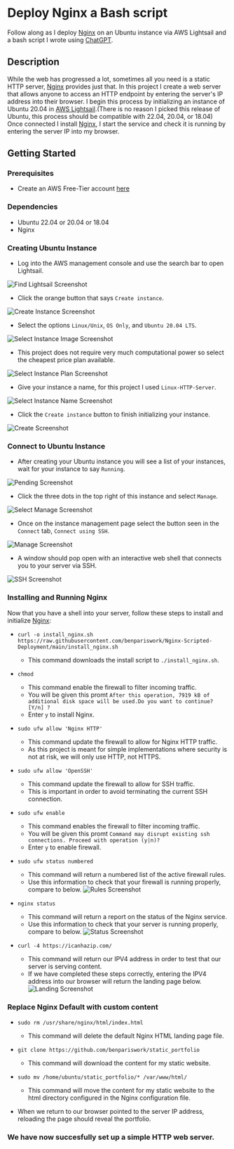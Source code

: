 # Deploy Nginx a Bash script

Follow along as I deploy <a href="https://nginx.org/en/docs/">Nginx</a> on an Ubuntu instance via AWS Lightsail and a bash script I wrote using <a href="https://openai.com/blog/chatgpt">ChatGPT</a>.

## Description

While the web has progressed a lot, sometimes all you need is a static HTTP server, <a href="https://nginx.org/en/docs/">Nginx</a> provides just that. In this project I create a web server that allows anyone to access an HTTP endpoint by entering the server's IP address into their browser. I begin this process by initializing an instance of Ubuntu 20.04 in <a href="https://aws.amazon.com/free/compute/lightsail/">AWS Lightsail</a>.(There is no reason I picked this release of Ubuntu, this process should be compatible with 22.04, 20.04, or 18.04) Once connected I install <a href="https://nginx.org/en/docs/">Nginx</a>, I start the service and check it is running by entering the server IP into my browser. 

## Getting Started

### Prerequisites

* Create an AWS Free-Tier account <a href="https://aws.amazon.com/free/">here</a>

### Dependencies

* Ubuntu 22.04 or 20.04 or 18.04
* Nginx 

### Creating Ubuntu Instance

* Log into the AWS management console and use the search bar to open Lightsail.

![Find Lightsail Screenshot](/img/find-lightsail.png)

* Click the orange button that says ```Create instance```.

![Create Instance Screenshot](/img/create-instance.png)

* Select the options ```Linux/Unix```, ```OS Only```, and ```Ubuntu 20.04 LTS```.

![Select Instance Image Screenshot](/img/instance-image.png)

* This project does not require very much computational power so select the cheapest price plan available.

![Select Instance Plan Screenshot](/img/plan.png)

* Give your instance a name, for this project I used ```Linux-HTTP-Server```.

![Select Instance Name Screenshot](/img/name.png)

* Click the ```Create instance``` button to finish initializing your instance.

![Create Screenshot](/img/create.png)

### Connect to Ubuntu Instance

* After creating your Ubuntu instance you will see a list of your instances, wait for your instance to say ```Running```.

![Pending Screenshot](/img/pending.png) 

* Click the three dots in the top right of this instance and select ```Manage```.

![Select Manage Screenshot](/img/select-manage.png) 

* Once on the instance management page select the button seen in the ```Connect``` tab, ```Connect using SSH```.

![Manage Screenshot](/img/manage.png) 

* A window should pop open with an interactive web shell that connects you to your server via SSH.

![SSH Screenshot](/img/ssh.png)

### Installing and Running Nginx

Now that you have a shell into your server, follow these steps to install and initialize <a href="https://nginx.org/en/docs/">Nginx</a>:

* ```curl -o install_nginx.sh https://raw.githubusercontent.com/benpariswork/Nginx-Scripted-Deployment/main/install_nginx.sh```
    * This command downloads the install script to ```./install_nginx.sh```.

* ```chmod```
    * This command enable the firewall to filter incoming traffic.
    * You will be given this promt ```After this operation, 7919 kB of additional disk space will be used.Do you want to continue? [Y/n] ?```
    * Enter ```y``` to install Nginx.

* ```sudo ufw allow 'Nginx HTTP'```
    * This command update the firewall to allow for Nginx HTTP traffic.
    * As this project is meant for simple implementations where security is not at risk, we will only use HTTP, not HTTPS.

* ```sudo ufw allow 'OpenSSH'```
    * This command update the firewall to allow for SSH traffic.
    * This is important in order to avoid terminating the current SSH connection.

* ```sudo ufw enable```
    * This command enables the firewall to filter incoming traffic.
    * You will be given this promt ```Command may disrupt existing ssh connections. Proceed with operation (y|n)?```
    * Enter ```y``` to enable firewall.

* ```sudo ufw status numbered```
    * This command will return a numbered list of the active firewall rules.
    * Use this information to check that your firewall is running properly, compare to below.
![Rules Screenshot](/img/rules.png)

* ```nginx status```
    * This command will return a report on the status of the Nginx service.
    * Use this information to check that your server is running properly, compare to below.
![Status Screenshot](/img/status.png)

* ```curl -4 https://icanhazip.com/```
    * This command will return our IPV4 address in order to test that our server is serving content.
    * If we have completed these steps correctly, entering the IPV4 address into our browser will return the landing page below.
![Landing Screenshot](/img/landing.png)

### Replace Nginx Default with custom content

* ```sudo rm /usr/share/nginx/html/index.html```
    * This command will delete the default Nginx HTML landing page file.

* ```git clone https://github.com/benpariswork/static_portfolio```
    * This command will download the content for my static website.

* ```sudo mv /home/ubuntu/static_portfolio/* /var/www/html/```
    * This command will move the content for my static website to the html directory configured in the Nginx configuration file.

* When we return to our browser pointed to the server IP address, reloading the page should reveal the portfolio.

### We have now succesfully set up a simple HTTP web server.



